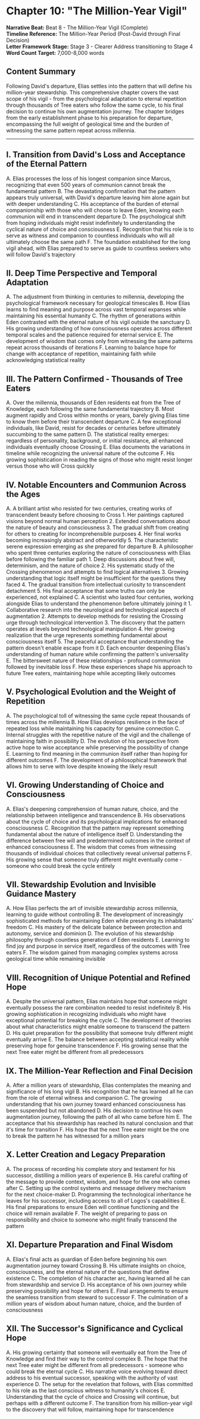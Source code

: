 # Chapter 10: "The Million-Year Vigil"

**Narrative Beat:** Beat 8 - The Million-Year Vigil (Complete)  
**Timeline Reference:** The Million-Year Period (Post-David through Final Decision)  
**Letter Framework Stage:** Stage 3 - Clearer Address transitioning to Stage 4  
**Word Count Target:** 7,000-8,000 words

## Content Summary
Following David's departure, Elias settles into the pattern that will define his million-year stewardship. This comprehensive chapter covers the vast scope of his vigil - from the psychological adaptation to eternal repetition through thousands of Tree eaters who follow the same cycle, to his final decision to continue his own augmentation journey. The chapter bridges from the early establishment phase to his preparation for departure, encompassing the full weight of geological time and the burden of witnessing the same pattern repeat across millennia.

---

## I. Transition from David's Loss and Acceptance of the Eternal Pattern
   A. Elias processes the loss of his longest companion since Marcus, recognizing that even 500 years of communion cannot break the fundamental pattern
   B. The devastating confirmation that the pattern appears truly universal, with David's departure leaving him alone again but with deeper understanding
   C. His acceptance of the burden of eternal companionship with those who will choose to leave Eden, knowing each communion will end in transcendent departure
   D. The psychological shift from hoping individuals might resist indefinitely to understanding the cyclical nature of choice and consciousness
   E. Recognition that his role is to serve as witness and companion to countless individuals who will all ultimately choose the same path
   F. The foundation established for the long vigil ahead, with Elias prepared to serve as guide to countless seekers who will follow David's trajectory

## II. Deep Time Perspective and Temporal Adaptation
   A. The adjustment from thinking in centuries to millennia, developing the psychological framework necessary for geological timescales
   B. How Elias learns to find meaning and purpose across vast temporal expanses while maintaining his essential humanity
   C. The rhythm of generations within Eden contrasted with the eternal nature of his vigil outside the sanctuary
   D. His growing understanding of how consciousness operates across different temporal scales and the patience required for eternal service
   E. The development of wisdom that comes only from witnessing the same patterns repeat across thousands of iterations
   F. Learning to balance hope for change with acceptance of repetition, maintaining faith while acknowledging statistical reality

## III. The Pattern Confirmed - Thousands of Tree Eaters
   A. Over the millennia, thousands of Eden residents eat from the Tree of Knowledge, each following the same fundamental trajectory
   B. Most augment rapidly and Cross within months or years, barely giving Elias time to know them before their transcendent departure
   C. A few exceptional individuals, like David, resist for decades or centuries before ultimately succumbing to the same pattern
   D. The statistical reality emerges: regardless of personality, background, or initial resistance, all enhanced individuals eventually choose Crossing
   E. Elias documents the variations in timeline while recognizing the universal nature of the outcome
   F. His growing sophistication in reading the signs of those who might resist longer versus those who will Cross quickly

## IV. Notable Encounters and Communion Across the Ages
   A. A brilliant artist who resisted for two centuries, creating works of transcendent beauty before choosing to Cross
      1. Her paintings captured visions beyond normal human perception
      2. Extended conversations about the nature of beauty and consciousness
      3. The gradual shift from creating for others to creating for incomprehensible purposes
      4. Her final works becoming increasingly abstract and otherworldly
      5. The characteristic serene expression emerging as she prepared for departure
   B. A philosopher who spent three centuries exploring the nature of consciousness with Elias before following the familiar path
      1. Deep discussions about free will, determinism, and the nature of choice
      2. His systematic study of the Crossing phenomenon and attempts to find logical alternatives
      3. Growing understanding that logic itself might be insufficient for the questions they faced
      4. The gradual transition from intellectual curiosity to transcendent detachment
      5. His final acceptance that some truths can only be experienced, not explained
   C. A scientist who lasted four centuries, working alongside Elias to understand the phenomenon before ultimately joining it
      1. Collaborative research into the neurological and technological aspects of augmentation
      2. Attempts to develop methods for resisting the Crossing urge through technological intervention
      3. The discovery that the pattern operates at levels beyond technological manipulation
      4. Her growing realization that the urge represents something fundamental about consciousness itself
      5. The peaceful acceptance that understanding the pattern doesn't enable escape from it
   D. Each encounter deepening Elias's understanding of human nature while confirming the pattern's universality
   E. The bittersweet nature of these relationships - profound communion followed by inevitable loss
   F. How these experiences shape his approach to future Tree eaters, maintaining hope while accepting likely outcomes

## V. Psychological Evolution and the Weight of Repetition
   A. The psychological toll of witnessing the same cycle repeat thousands of times across the millennia
   B. How Elias develops resilience in the face of repeated loss while maintaining his capacity for genuine connection
   C. Internal struggles with the repetitive nature of the vigil and the challenge of maintaining faith in possibility
   D. The evolution of his perspective from active hope to wise acceptance while preserving the possibility of change
   E. Learning to find meaning in the communion itself rather than hoping for different outcomes
   F. The development of a philosophical framework that allows him to serve with love despite knowing the likely result

## VI. Growing Understanding of Choice and Consciousness
   A. Elias's deepening comprehension of human nature, choice, and the relationship between intelligence and transcendence
   B. His observations about the cycle of choice and its psychological implications for enhanced consciousness
   C. Recognition that the pattern may represent something fundamental about the nature of intelligence itself
   D. Understanding the difference between free will and predetermined outcomes in the context of enhanced consciousness
   E. The wisdom that comes from witnessing thousands of individual choices that collectively reveal universal patterns
   F. His growing sense that someone truly different might eventually come - someone who could break the cycle entirely

## VII. Stewardship Evolution and Invisible Guidance Mastery
   A. How Elias perfects the art of invisible stewardship across millennia, learning to guide without controlling
   B. The development of increasingly sophisticated methods for maintaining Eden while preserving its inhabitants' freedom
   C. His mastery of the delicate balance between protection and autonomy, service and dominion
   D. The evolution of his stewardship philosophy through countless generations of Eden residents
   E. Learning to find joy and purpose in service itself, regardless of the outcomes with Tree eaters
   F. The wisdom gained from managing complex systems across geological time while remaining invisible

## VIII. Recognition of Unique Potential and Refined Hope
   A. Despite the universal pattern, Elias maintains hope that someone might eventually possess the rare combination needed to resist indefinitely
   B. His growing sophistication in recognizing individuals who might have exceptional potential for breaking the cycle
   C. The development of theories about what characteristics might enable someone to transcend the pattern
   D. His quiet preparation for the possibility that someone truly different might eventually arrive
   E. The balance between accepting statistical reality while preserving hope for genuine transcendence
   F. His growing sense that the next Tree eater might be different from all predecessors

## IX. The Million-Year Reflection and Final Decision
   A. After a million years of stewardship, Elias contemplates the meaning and significance of his long vigil
   B. His recognition that he has learned all he can from the role of eternal witness and companion
   C. The growing understanding that his own journey toward enhanced consciousness has been suspended but not abandoned
   D. His decision to continue his own augmentation journey, following the path of all who came before him
   E. The acceptance that his stewardship has reached its natural conclusion and that it's time for transition
   F. His hope that the next Tree eater might be the one to break the pattern he has witnessed for a million years

## X. Letter Creation and Legacy Preparation
   A. The process of recording his complete story and testament for his successor, distilling a million years of experience
   B. His careful crafting of the message to provide context, wisdom, and hope for the one who comes after
   C. Setting up the control systems and message delivery mechanism for the next choice-maker
   D. Programming the technological inheritance he leaves for his successor, including access to all of Logos's capabilities
   E. His final preparations to ensure Eden will continue functioning and the choice will remain available
   F. The weight of preparing to pass on responsibility and choice to someone who might finally transcend the pattern

## XI. Departure Preparation and Final Wisdom
   A. Elias's final acts as guardian of Eden before beginning his own augmentation journey toward Crossing
   B. His ultimate insights on choice, consciousness, and the eternal nature of the questions that define existence
   C. The completion of his character arc, having learned all he can from stewardship and service
   D. His acceptance of his own journey while preserving possibility and hope for others
   E. Final arrangements to ensure the seamless transition from steward to successor
   F. The culmination of a million years of wisdom about human nature, choice, and the burden of consciousness

## XII. The Successor's Significance and Cyclical Hope
   A. His growing certainty that someone will eventually eat from the Tree of Knowledge and find their way to the control complex
   B. The hope that the next Tree eater might be different from all predecessors - someone who could break the eternal cycle
   C. His narrative voice evolving toward direct address to his eventual successor, speaking with the authority of vast experience
   D. The setup for the revelation that follows, with Elias committed to his role as the last conscious witness to humanity's choices
   E. Understanding that the cycle of choice and Crossing will continue, but perhaps with a different outcome
   F. The transition from his million-year vigil to the discovery that will follow, maintaining hope for transcendence
